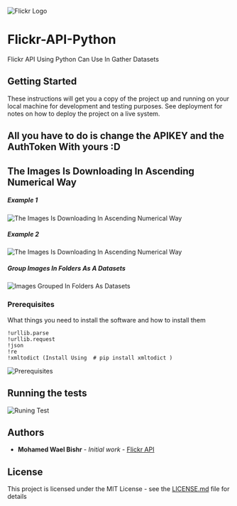 ![Flickr Logo](https://upload.wikimedia.org/wikipedia/commons/9/9b/Flickr_logo.png)
# Flickr-API-Python

Flickr API Using Python Can Use In Gather Datasets

## Getting Started

These instructions will get you a copy of the project up and running on your local machine for development and testing purposes. See deployment for notes on how to deploy the project on a live system.


## All you have to do is change the APIKEY and the AuthToken With yours :D


## The Images Is Downloading In Ascending Numerical Way

##### Example 1

![The Images Is Downloading In Ascending Numerical Way](https://6.top4top.net/p_1349qr3p01.png)


##### Example 2

![The Images Is Downloading In Ascending Numerical Way](https://1.top4top.net/p_1349yb51v2.png)

##### Group Images In Folders As A Datasets

![Images Grouped In Folders As Datasets](https://5.top4top.net/p_134968zpr1.png)


### Prerequisites

What things you need to install the software and how to install them

```
!urllib.parse
!urllib.request
!json
!re
!xmltodict (Install Using  # pip install xmltodict )
```

![Prerequisites](https://3.top4top.net/p_1349ybvbc1.png)

## Running the tests

![Runing Test](https://3.top4top.net/p_1349kv1qu1.gif)


## Authors

* **Mohamed Wael Bishr** - *Initial work* - [Flickr API](https://github.com/MohamedWaelBishr/Flickr-API-Python/)


## License

This project is licensed under the MIT License - see the [LICENSE.md](LICENSE.md) file for details

